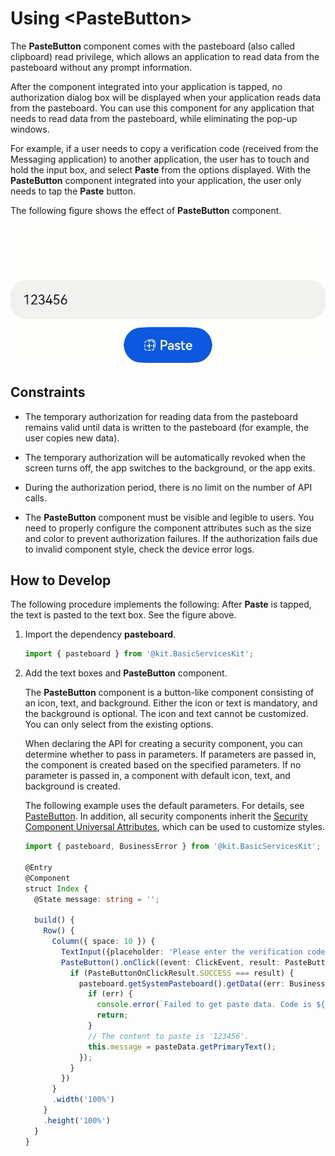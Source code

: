 # Using \<PasteButton>

The **PasteButton** component comes with the pasteboard (also called clipboard) read privilege, which allows an application to read data from the pasteboard without any prompt information.

After the component integrated into your application is tapped, no authorization dialog box will be displayed when your application reads data from the pasteboard. You can use this component for any application that needs to read data from the pasteboard, while eliminating the pop-up windows.

For example, if a user needs to copy a verification code (received from the Messaging application) to another application, the user has to touch and hold the input box, and select **Paste** from the options displayed. With the **PasteButton** component integrated into your application, the user only needs to tap the **Paste** button.

The following figure shows the effect of **PasteButton** component.

![](figures/PasteButton_effect.gif)

## Constraints

- The temporary authorization for reading data from the pasteboard remains valid until data is written to the pasteboard (for example, the user copies new data).

- The temporary authorization will be automatically revoked when the screen turns off, the app switches to the background, or the app exits.

- During the authorization period, there is no limit on the number of API calls.

- The **PasteButton** component must be visible and legible to users. You need to properly configure the component attributes such as the size and color to prevent authorization failures. If the authorization fails due to invalid component style, check the device error logs.

## How to Develop

The following procedure implements the following: After **Paste** is tapped, the text is pasted to the text box. See the figure above.

1. Import the dependency **pasteboard**.
   
   ```ts
   import { pasteboard } from '@kit.BasicServicesKit';
   ```

2. Add the text boxes and **PasteButton** component.
   
   The **PasteButton** component is a button-like component consisting of an icon, text, and background. Either the icon or text is mandatory, and the background is optional. The icon and text cannot be customized. You can only select from the existing options.<br>

   When declaring the API for creating a security component, you can determine whether to pass in parameters. If parameters are passed in, the component is created based on the specified parameters. If no parameter is passed in, a component with default icon, text, and background is created.

   The following example uses the default parameters. For details, see [PasteButton](../../reference/apis-arkui/arkui-ts/ts-security-components-pastebutton.md). In addition, all security components inherit the [Security Component Universal Attributes](../../reference/apis-arkui/arkui-ts/ts-securitycomponent-attributes.md), which can be used to customize styles.
   
   ```ts
   import { pasteboard, BusinessError } from '@kit.BasicServicesKit';
   
   @Entry
   @Component
   struct Index {
     @State message: string = '';
   
     build() {
       Row() {
         Column({ space: 10 }) {
           TextInput({placeholder: 'Please enter the verification code.', text: this.message})
           PasteButton().onClick((event: ClickEvent, result: PasteButtonOnClickResult) => {
             if (PasteButtonOnClickResult.SUCCESS === result) {
               pasteboard.getSystemPasteboard().getData((err: BusinessError, pasteData: pasteboard.PasteData) => {
                 if (err) {
                   console.error(`Failed to get paste data. Code is ${err.code}, message is ${err.message}`);
                   return;
                 }
                 // The content to paste is '123456'.
                 this.message = pasteData.getPrimaryText();
               });
             }
           })
         }
         .width('100%')
       }
       .height('100%')
     }
   }
   ```
